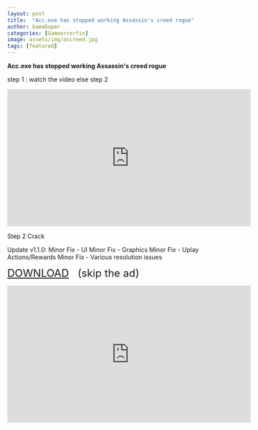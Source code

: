 ```yaml
---
layout: post
title:  "Acc.exe has stopped working Assassin's creed rogue"
author: GameDoper
categories: [Gameerrorfix]
image: assets/img/ascreed.jpg
tags: [featured]
---
```




**Acc.exe has stopped working  Assassin's creed rogue**

step 1 : watch the video else step 2

<iframe width="560" height="315" src="https://www.youtube.com/embed/LTUDEimxiDg" frameborder="0" allow="accelerometer; autoplay; encrypted-media; gyroscope; picture-in-picture" allowfullscreen></iframe>

Step 2 Crack  

Update v1.1.0:
Minor Fix - UI
Minor Fix - Graphics
Minor Fix - Uplay Actions/Rewards
Minor Fix - Various resolution issues

<span style="font-size: x-large;"><a href="http://q.gs/E6rs2" target="_blank">DOWNLOAD</a>&nbsp; &nbsp;(skip the ad)</span>



<iframe width="560" height="315" src="https://www.youtube.com/embed/LTUDEimxiDg" frameborder="0" allow="accelerometer; autoplay; encrypted-media; gyroscope; picture-in-picture" allowfullscreen></iframe>
